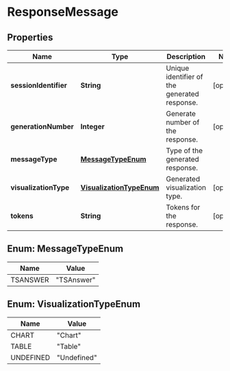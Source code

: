 

# ResponseMessage


## Properties

| Name | Type | Description | Notes |
|------------ | ------------- | ------------- | -------------|
|**sessionIdentifier** | **String** | Unique identifier of the generated response. |  [optional] |
|**generationNumber** | **Integer** | Generate number of the response. |  [optional] |
|**messageType** | [**MessageTypeEnum**](#MessageTypeEnum) | Type of the generated response. |  |
|**visualizationType** | [**VisualizationTypeEnum**](#VisualizationTypeEnum) | Generated visualization type. |  [optional] |
|**tokens** | **String** | Tokens for the response. |  [optional] |



## Enum: MessageTypeEnum

| Name | Value |
|---- | -----|
| TSANSWER | &quot;TSAnswer&quot; |



## Enum: VisualizationTypeEnum

| Name | Value |
|---- | -----|
| CHART | &quot;Chart&quot; |
| TABLE | &quot;Table&quot; |
| UNDEFINED | &quot;Undefined&quot; |



